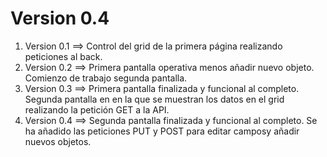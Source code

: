 # Version 0.4

1. Version 0.1 ==> Control del grid de la primera página realizando peticiones al back.
2. Version 0.2 ==> Primera pantalla operativa menos añadir nuevo objeto. Comienzo de trabajo segunda pantalla.
3. Version 0.3 ==> Primera pantalla finalizada y funcional al completo. Segunda pantalla en en la que se muestran los datos en el grid realizando la petición GET a la API.
4. Version 0.4 ==> Segunda pantalla finalizada y funcional al completo. Se ha añadido las peticiones PUT y POST para editar camposy añadir nuevos objetos.